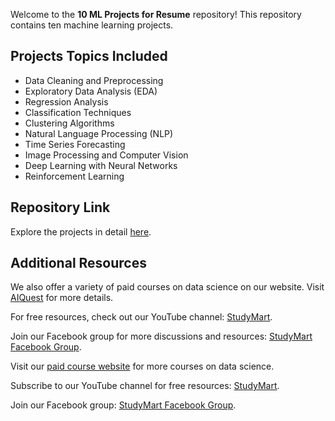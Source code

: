 <!DOCTYPE html>
<html>
<head>
  <title>10 ML Projects</title>
</head>
<body>
 
  <p>Welcome to the <strong>10 ML Projects for Resume</strong> repository! This repository contains ten machine learning projects.</p>

  <h2>Projects Topics Included</h2>
  <ul>
    <li>Data Cleaning and Preprocessing</li>
    <li>Exploratory Data Analysis (EDA)</li>
    <li>Regression Analysis</li>
    <li>Classification Techniques</li>
    <li>Clustering Algorithms</li>
    <li>Natural Language Processing (NLP)</li>
    <li>Time Series Forecasting</li>
    <li>Image Processing and Computer Vision</li>
    <li>Deep Learning with Neural Networks</li>
    <li>Reinforcement Learning</li>
  </ul>

  <h2>Repository Link</h2>
  <p>Explore the projects in detail <a href="https://github.com/rashakil-ds/10-ML-Projects-for-Resume" target="_blank">here</a>.</p>

  <h2>Additional Resources</h2>
  <p>We also offer a variety of paid courses on data science on our website. Visit <a href="https://aiquest.org/" target="_blank">AIQuest</a> for more details.</p>
  <p>For free resources, check out our YouTube channel: <a href="https://www.youtube.com/StudyMart" target="_blank">StudyMart</a>.</p>
  <p>Join our Facebook group for more discussions and resources: <a href="https://www.facebook.com/groups/StudyMart" target="_blank">StudyMart Facebook Group</a>.</p>

  <footer>
    <p>Visit our <a href="https://aiquest.org/" target="_blank">paid course website</a> for more courses on data science.</p>
    <p>Subscribe to our YouTube channel for free resources: <a href="https://www.youtube.com/StudyMart" target="_blank">StudyMart</a>.</p>
    <p>Join our Facebook group: <a href="https://www.facebook.com/groups/StudyMart" target="_blank">StudyMart Facebook Group</a>.</p>
  </footer>
</body>
</html>

